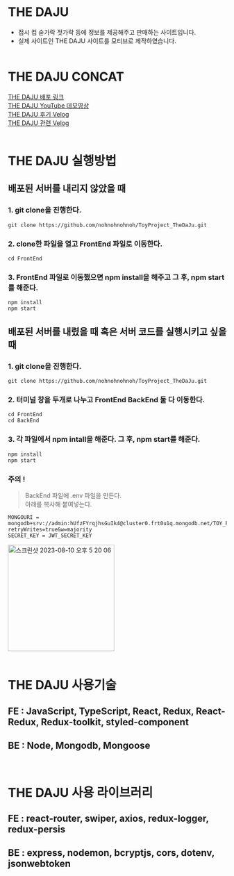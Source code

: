 # THE DAJU

- 접시 컵 숟가락 젓가락 등에 정보를 제공해주고 판매하는 사이트입니다.
- 실제 사이트인 THE DAJU 사이트를 모티브로 제작하였습니다.
  <br/>
  <br/>

# THE DAJU CONCAT

[THE DAJU 배포 링크](http://fethedaju.s3-website.ap-northeast-2.amazonaws.com/)<br/>
[THE DAJU YouTube 데모영상](https://www.youtube.com/watch?v=Yqh1gq_i_vE&list=PLHbABm9_UpIvYsLV9xivIpsAbut97q_Ex)<br/>
[THE DAJU 후기 Velog](https://velog.io/@nohnohnohnoh/ToyProject%EB%8D%94%EB%8B%A4%EC%A3%BC-%ED%9B%84%EA%B8%B0)<br/>
[THE DAJU 관련 Velog](https://velog.io/@nohnohnohnoh/series/ToyProject%EB%8D%94%EB%8B%A4%EC%A3%BC)
<br/>
<br/>

# THE DAJU 실행방법

## 배포된 서버를 내리지 않았을 때

### 1. git clone을 진행한다.

```
git clone https://github.com/nohnohnohnoh/ToyProject_TheDaJu.git
```

### 2. clone한 파일을 열고 FrontEnd 파일로 이동한다.

```
cd FrontEnd
```

### 3. FrontEnd 파일로 이동했으면 npm install을 해주고 그 후, npm start를 해준다.

```
npm install
npm start
```

## 배포된 서버를 내렸을 때 혹은 서버 코드를 실행시키고 싶을 때

### 1. git clone을 진행한다.

```
git clone https://github.com/nohnohnohnoh/ToyProject_TheDaJu.git
```

### 2. 터미널 창을 두개로 나누고 FrontEnd BackEnd 둘 다 이동한다.

```
cd FrontEnd
cd BackEnd
```

### 3. 각 파일에서 npm intall을 해준다. 그 후, npm start를 해준다.

```
npm install
npm start
```

### 주의 !

> BackEnd 파일에 .env 파일을 만든다.<br/>
> 아래를 복사해 붙여넣는다.

```
MONGOURI = mongodb+srv://admin:hUfzFYrqjhsGuIk4@cluster0.frt0u1q.mongodb.net/TOY_PROJECT?retryWrites=true&w=majority
SECRET_KEY = JWT_SECRET_KEY
```

 <img width="245" alt="스크린샷 2023-08-10 오후 5 20 06" src="https://github.com/nohnohnohnoh/ToyProject_TheDaJu/assets/97607572/7159df1c-43d5-4674-ad51-3315f3b88dd1">
<br/>
<br/>

# THE DAJU 사용기술

## FE : JavaScript, TypeScript, React, Redux, React-Redux, Redux-toolkit, styled-component

## BE : Node, Mongodb, Mongoose

<br/>

# THE DAJU 사용 라이브러리

## FE : react-router, swiper, axios, redux-logger, redux-persis

## BE : express, nodemon, bcryptjs, cors, dotenv, jsonwebtoken
